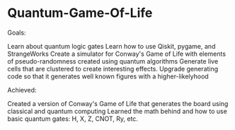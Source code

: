 # Quantum-Game-Of-Life
Goals:

  Learn about quantum logic gates
  Learn how to use Qiskit, pygame, and StrangeWorks
  Create a simulator for Conway's Game of Life with elements of pseudo-randomness created using quantum algorithms
  Generate live cells that are clustered to create interesting effects.
  Upgrade generating code so that it generates well known figures with a higher-likelyhood
 
Achieved:

  Created a version of Conway's Game of Life that generates the board using classical and quantum computing
  Learned the math behind and how to use basic quantum gates: H, X, Z, CNOT, Ry, etc.
